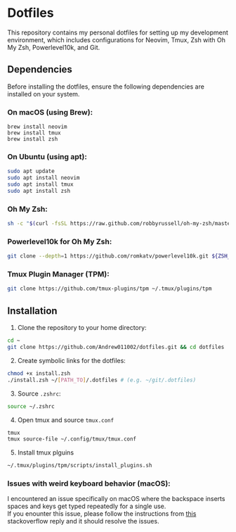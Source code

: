 # Dotfiles

This repository contains my personal dotfiles for setting up my development environment, which includes configurations for Neovim, Tmux, Zsh with Oh My Zsh, Powerlevel10k, and Git.

## Dependencies

Before installing the dotfiles, ensure the following dependencies are installed on your system.

### On macOS (using Brew):

```
brew install neovim
brew install tmux
brew install zsh
```

### On Ubuntu (using apt):
```bash
sudo apt update
sudo apt install neovim
sudo apt install tmux
sudo apt install zsh
```

### Oh My Zsh:
```bash
sh -c "$(curl -fsSL https://raw.github.com/robbyrussell/oh-my-zsh/master/tools/install.sh)"
```

### Powerlevel10k for Oh My Zsh:
```bash
git clone --depth=1 https://github.com/romkatv/powerlevel10k.git ${ZSH_CUSTOM:-$HOME/.oh-my-zsh/custom}/themes/powerlevel10k
```

### Tmux Plugin Manager (TPM):
```bash
git clone https://github.com/tmux-plugins/tpm ~/.tmux/plugins/tpm
```

## Installation

1. Clone the repository to your home directory:

```bash
cd ~
git clone https://github.com/Andrew011002/dotfiles.git && cd dotfiles
```

2. Create symbolic links for the dotfiles:
```bash
chmod +x install.zsh
./install.zsh ~/[PATH_TO]/.dotfiles # (e.g. ~/git/.dotfiles)
```

3. Source `.zshrc`:
```bash
source ~/.zshrc
```

4. Open tmux and source `tmux.conf`
```bash
tmux
tmux source-file ~/.config/tmux/tmux.conf
```

5. Install tmux plguins
```bash
~/.tmux/plugins/tpm/scripts/install_plugins.sh
```

### Issues with weird keyboard behavior (macOS):
I encountered an issue specifically on macOS where the backspace inserts spaces and keys get typed repeatedly for a single use.  
If you enounter this issue, please follow the instructions from [this](https://stackoverflow.com/a/68456561/16825865) stackoverflow reply and it should resolve the issues.
